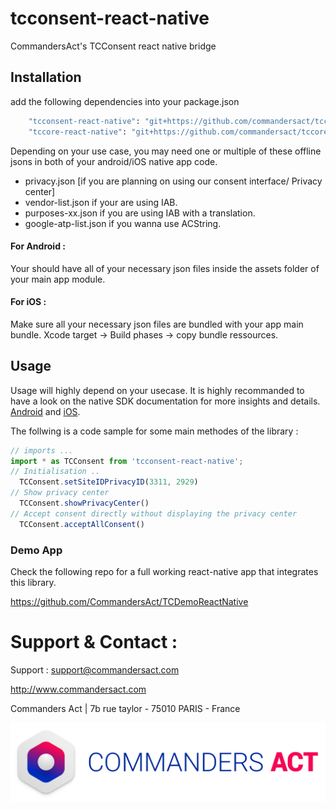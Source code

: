 # tcconsent-react-native

CommandersAct's TCConsent react native bridge

## Installation

add the following dependencies into your package.json 

```sh
    "tcconsent-react-native": "git+https://github.com/commandersact/tcconsent-react-native#*.*.*", #check latest available version
    "tccore-react-native": "git+https://github.com/commandersact/tccore-react-native#*.*.*", #check latest available version
```

Depending on your use case, you may need one or multiple of these offline jsons in both of your android/iOS native app code. 

- privacy.json [if you are planning on using our consent interface/ Privacy center]
- vendor-list.json if your are using IAB. 
- purposes-xx.json if you are using IAB with a translation.
- google-atp-list.json if you wanna use ACString. 


#### For Android : 

Your should have all of your necessary json files inside the assets folder of your main app module. 

#### For iOS : 

Make sure all your necessary json files are bundled with your app main bundle.
  Xcode target -> Build phases -> copy bundle ressources. 


## Usage

Usage will highly depend on your usecase. It is highly recommanded to have a look on the native SDK documentation for more insights and details. [Android](https://github.com/CommandersAct/androidV5/tree/master/TCConsent) and [iOS](https://github.com/CommandersAct/iOSV5/tree/master/TCConsent). 

The follwing is a code sample for some main methodes of the library : 

```js
// imports ... 
import * as TCConsent from 'tcconsent-react-native';
// Initialisation ..
  TCConsent.setSiteIDPrivacyID(3311, 2929)
// Show privacy center 
  TCConsent.showPrivacyCenter()
// Accept consent directly without displaying the privacy center 
  TCConsent.acceptAllConsent()

```

### Demo App 

Check the following repo for a full working react-native app that integrates this library. 

https://github.com/CommandersAct/TCDemoReactNative


# Support & Contact : 

Support : support@commandersact.com

http://www.commandersact.com

Commanders Act | 7b rue taylor - 75010 PARIS - France

![Commanders Act logo](res/ca_logo.png)